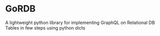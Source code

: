 # GoRDB
A lightweight python library for implementing GraphQL on Relational DB Tables in few steps using python dicts
